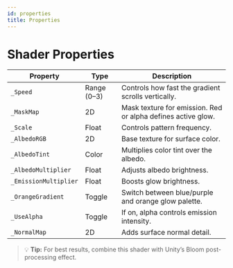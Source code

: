 ```yaml
---
id: properties
title: Properties
---
```


# Shader Properties

| Property | Type | Description |
|-----------|------|-------------|
| `_Speed` | Range (0–3) | Controls how fast the gradient scrolls vertically. |
| `_MaskMap` | 2D | Mask texture for emission. Red or alpha defines active glow. |
| `_Scale` | Float | Controls pattern frequency. |
| `_AlbedoRGB` | 2D | Base texture for surface color. |
| `_AlbedoTint` | Color | Multiplies color tint over the albedo. |
| `_AlbedoMultiplier` | Float | Adjusts albedo brightness. |
| `_EmissionMultiplier` | Float | Boosts glow brightness. |
| `_OrangeGradient` | Toggle | Switch between blue/purple and orange glow palette. |
| `_UseAlpha` | Toggle | If on, alpha controls emission intensity. |
| `_NormalMap` | 2D | Adds surface normal detail. |

> 💡 **Tip:** For best results, combine this shader with Unity’s Bloom post-processing effect.
